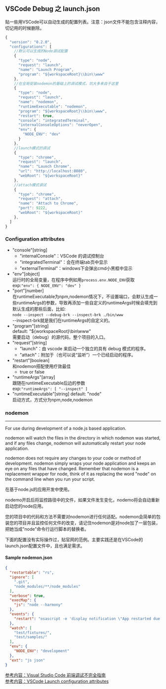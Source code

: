 ## VSCode Debug 之 launch.json
贴一些用VSCode可以自动生成的配置列表。注意：json文件不能包含注释内容，切记用的时候删除。
```javascript
{
  "version": "0.2.0",
  "configurations": [
    //默认可以生成的Node调试配置
    {
      "type": "node",
      "request": "launch",
      "name": "Launch Program",
      "program": "${workspaceRoot}\\bin\\www"
    },
    //在全局安装nodemon的基础上的调试模式，坑大多来自于这里
    {
      "type": "node",
      "request": "launch",
      "name": "nodemon",
      "runtimeExecutable": "nodemon",
      "program": "${workspaceRoot}\\bin\\www",
      "restart": true,
      "console": "integratedTerminal",
      "internalConsoleOptions": "neverOpen",
      "env": {
        "NODE_ENV": "dev"
      }
    },
    //launch模式的调试
    {
      "type": "chrome",
      "request": "launch",
      "name": "Launch Chrome",
      "url": "http://localhost:8080",
      "webRoot": "${workspaceRoot}"
    }, 
    //attach模式调试
    {
      "type": "chrome",
      "request": "attach",
      "name": "Attach to Chrome",
      "port": 9222,
      "webRoot": "${workspaceRoot}"
    },
  ]
}
```
### Configuration attributes
* "console"[string]
  * "internalConsole"：VSCode 的调试控制台
  * "integratedTerminal"：会在终端tab页中显示
  * "externalTerminal"：windows下会弹出cmd小黑框中显示
* "env"[object]  
  运行时的全局变量，在程序中例如用`process.env.NODE_ENV`获取  
  exp:`"env": { NODE_ENV": "dev" }`
* "port"[number]  
  在runtimeExecutable为npm,nodemon情况下，不设置端口，会默认生成一些runtimeArgs的参数，导致再添加一些自定义的runtimeArgs时候会填充到默认生成的那些后面，比如:  
  `node --inspect --debug-brk --inspect-brk ./bin/www`  
  --inspect-brk就是我们在runtimeArgs的自定义的。
* "program"[string]  
  default: "${workspaceRoot}\\bin\\www"  
  需要启动（debug）的源代码，整个项目的入口。
* "request"[string]
  * "launch"：由 vscode 来启动一个独立的具有 debug 模式的程序。
  * "attach"：附加于（也可以说“监听”）一个已经启动的程序。
* "restart"[boolean]  
  和nodemon搭配使用疗效最佳
  * true or false  
* "runtimeArgs"[array]  
  跟随在runtimeExecutable后边的参数  
  exp:`"runtimeArgs": [ "--inspect" ]`
* "runtimeExecutable"[string]
  default: "node"  
  启动方式，方式分为npm,node,nodemon
### nodemon
---
For use during development of a node.js based application.

nodemon will watch the files in the directory in which nodemon was started, and if any files change, nodemon will automatically restart your node application.

nodemon does not require any changes to your code or method of development. nodemon simply wraps your node application and keeps an eye on any files that have changed. Remember that nodemon is a replacement wrapper for node, think of it as replacing the word "node" on the command line when you run your script.

在基于node.js的应用开发中使用。

nodemo开启后将监控路径中的文件，如果文件发生变化，nodemo将会自动重新启动您的node应用。

您的项目中的代码和方法不需要对nodemon进行任何适配。nodemon会简单的包装您的项目并且监控任何文件的改变，请记住nodemon是对node加了一层包装，把她当成"node"命令行运行脚本的替换者。

下面的配置没有实际操作过，贴官网的范例。主要实践还是在VSCode的launch.json配置文件中，且也满足需求。

#### Sample nodemon.json
```json
{
  "restartable": "rs",
  "ignore": [
    ".git",
    "node_modules/**/node_modules"
  ],
  "verbose": true,
  "execMap": {
    "js": "node --harmony"
  },
  "events": {
    "restart": "osascript -e 'display notification \"App restarted due to:\n'$FILENAME'\" with title \"nodemon\"'"
  },
  "watch": [
    "test/fixtures/",
    "test/samples/"
  ],
  "env": {
    "NODE_ENV": "development"
  },
  "ext": "js json"
}
```
[参考内容：Visual Studio Code 前端调试不完全指南](http://jerryzou.com/posts/vscode-debug-guide/)  
[参考内容：VSCode Launch configuration attributes](https://code.visualstudio.com/docs/nodejs/nodejs-debugging#_launch-configuration-attributes)